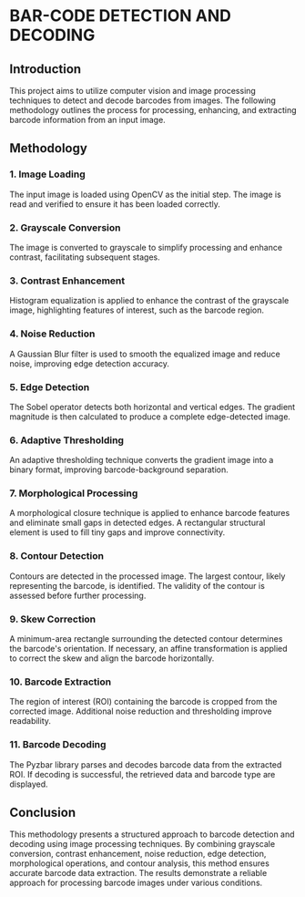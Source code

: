 # BAR-CODE DETECTION AND DECODING

## Introduction

This project aims to utilize computer vision and image processing techniques to detect and decode barcodes from images. The following methodology outlines the process for processing, enhancing, and extracting barcode information from an input image.

## Methodology

### 1. Image Loading
The input image is loaded using OpenCV as the initial step. The image is read and verified to ensure it has been loaded correctly.

### 2. Grayscale Conversion
The image is converted to grayscale to simplify processing and enhance contrast, facilitating subsequent stages.

### 3. Contrast Enhancement
Histogram equalization is applied to enhance the contrast of the grayscale image, highlighting features of interest, such as the barcode region.

### 4. Noise Reduction
A Gaussian Blur filter is used to smooth the equalized image and reduce noise, improving edge detection accuracy.

### 5. Edge Detection
The Sobel operator detects both horizontal and vertical edges. The gradient magnitude is then calculated to produce a complete edge-detected image.

### 6. Adaptive Thresholding
An adaptive thresholding technique converts the gradient image into a binary format, improving barcode-background separation.

### 7. Morphological Processing
A morphological closure technique is applied to enhance barcode features and eliminate small gaps in detected edges. A rectangular structural element is used to fill tiny gaps and improve connectivity.

### 8. Contour Detection
Contours are detected in the processed image. The largest contour, likely representing the barcode, is identified. The validity of the contour is assessed before further processing.

### 9. Skew Correction
A minimum-area rectangle surrounding the detected contour determines the barcode's orientation. If necessary, an affine transformation is applied to correct the skew and align the barcode horizontally.

### 10. Barcode Extraction
The region of interest (ROI) containing the barcode is cropped from the corrected image. Additional noise reduction and thresholding improve readability.

### 11. Barcode Decoding
The Pyzbar library parses and decodes barcode data from the extracted ROI. If decoding is successful, the retrieved data and barcode type are displayed.

## Conclusion

This methodology presents a structured approach to barcode detection and decoding using image processing techniques. By combining grayscale conversion, contrast enhancement, noise reduction, edge detection, morphological operations, and contour analysis, this method ensures accurate barcode data extraction. The results demonstrate a reliable approach for processing barcode images under various conditions.
